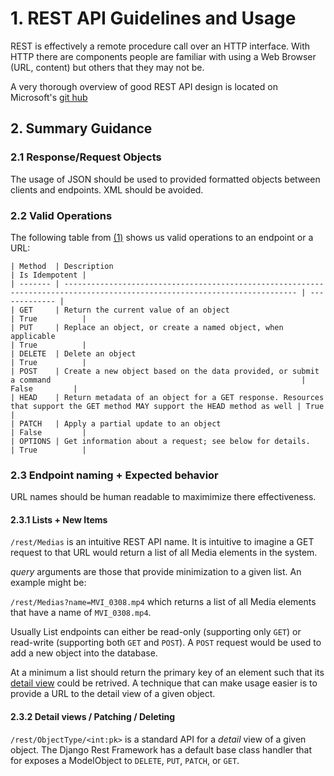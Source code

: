 # 1. REST API Guidelines and Usage

REST is effectively a remote procedure call over an HTTP interface. With HTTP
there are components people are familiar with using a Web Browser (URL, content)
but others that they may not be. 

[1]: https://github.com/Microsoft/api-guidelines/blob/vNext/Guidelines.md

A very thorough overview of good REST API design is located on Microsoft's 
[git hub][1]

## 2. Summary Guidance

### 2.1 Response/Request Objects

The usage of JSON should be used to provided formatted objects between clients
and endpoints. XML should be avoided. 

### 2.2 Valid Operations

The following table from [(1)][1] shows us valid operations to an endpoint
or a URL: 

	| Method  | Description                                                                                                                | Is Idempotent |
	| ------- | -------------------------------------------------------------------------------------------------------------------------- | ------------- |
	| GET     | Return the current value of an object                                                                                      | True          |
	| PUT     | Replace an object, or create a named object, when applicable                                                               | True          |
	| DELETE  | Delete an object                                                                                                           | True          |
	| POST    | Create a new object based on the data provided, or submit a command                                                        | False         |
	| HEAD    | Return metadata of an object for a GET response. Resources that support the GET method MAY support the HEAD method as well | True          |
	| PATCH   | Apply a partial update to an object                                                                                        | False         |
	| OPTIONS | Get information about a request; see below for details.                                                                    | True          |

### 2.3 Endpoint naming + Expected behavior

URL names should be human readable to maximimize there effectiveness. 

#### 2.3.1 Lists + New Items
`/rest/Medias` is an intuitive REST API name. It is intuitive to imagine
a GET request to that URL would return a list of all Media elements in 
the system.

*query* arguments are those that provide minimization to a given list. An 
example might be:

`/rest/Medias?name=MVI_0308.mp4` which returns a list of all 
Media elements that have a name of `MVI_0308.mp4`.

Usually List endpoints can either be read-only (supporting only `GET`) or
read-write (supporting both `GET` and `POST`). A `POST` request would be
used to add a new object into the database. 

At a minimum a list should return the primary key of an element such that its
[detail view](#232-detail-views-patching-deleting) could be retrived. A technique that can make usage easier
is to provide a URL to the detail view of a given object. 

#### 2.3.2 Detail views / Patching / Deleting

`/rest/ObjectType/<int:pk>` is a standard API for a _detail_ view of a
given object. The Django Rest Framework has a default base class handler that
for exposes a ModelObject to `DELETE`, `PUT`, `PATCH`, or `GET`.  





